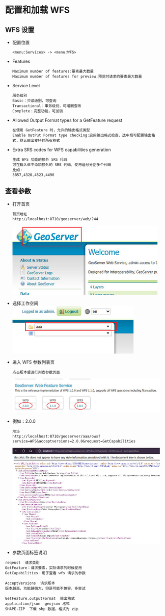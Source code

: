 # 配置和加载 WFS

## WFS 设置

- 配置位置

  ```
  <menu:Services> -> <menu:WFS>
  ```

- Features

  ```
  Maximum number of features:要素最大数量
  Maximum number of features for preview:预览时请求的要素最大数量
  ```

- Service Level

  ```
  服务级别
  Basic：只读级别，可查询
  Transactional：事务级别，可增删查改
  Complete：完整功能，可加锁
  ```

- Allowed Output Format types for a GetFeature request

  ```
  在使用 GetFeature 时，允许的输出格式类型
  Enable OutPut Format type checking:启用输出格式检查，选中后可配置输出格式，默认输出支持的所有格式
  ```

- Extra SRS codes for WFS capabilities generation

  ```
  生成 WFS 功能的额外 SRS 代码
  可在输入框中添加额外的 SRS 代码，使用逗号分割多个代码
  比如：
  3857,4326,4523,4490
  ```

## 查看参数

- 打开首页

  ```
  首页地址
  http://localhost:8710/geoserver/web/?44
  ```

  ![jpg](./images/01.jpg)

- 选择工作空间  
  ![jpg](./images/02.jpg)
- 进入 WFS 参数列表页
  ```
  点击版本后进行列表参数页面
  ```
  ![jpg](./images/03.jpg)
- 例如：2.0.0
  ```
  地址
  http://localhost:8710/geoserver/aaa/ows?service=WFS&acceptversions=2.0.0&request=GetCapabilities
  ```
  ![](./images/04.jpg)
- 参数页面标签说明

```
reqeust  请求类别
GetFeature：请求要素，实际请求的时候使用
GetCapabilities：用于查看 wfs 请求的参数

AcceptVersions  请求版本
版本越高，功能越强大，但是可能不兼容，多尝试

GetFeature.outputFormat  输出格式
application/json  geojson 格式
SHAPE-ZIP  下载 shp 数据，格式为 zip
```
